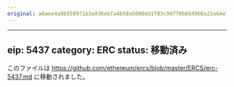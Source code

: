 ```yaml
---
original: a0aee4a9b358971b3a836ebfa4b58a5008dd1f83c9d770b8d49b8a22a64e76f0
---
```


---
eip: 5437
category: ERC
status: 移動済み
---

このファイルは https://github.com/ethereum/ercs/blob/master/ERCS/erc-5437.md に移動されました。